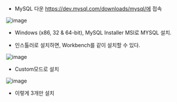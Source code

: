 
- MySQL 다운
https://dev.mysql.com/downloads/mysql/에 접속

![image](https://user-images.githubusercontent.com/15938354/174228939-9ac2bb8c-f8ee-4632-bcc6-c533325a4553.png)


- Windows (x86, 32 & 64-bit), MySQL Installer MSI로 MYSQL 설치.


- 인스톨러로 설치하면, Workbench를 같이 설치할 수 있다.

![image](https://user-images.githubusercontent.com/15938354/174235126-b079d063-bb7d-4649-845d-1c95102ab4ef.png)

- Custom모드로 설치

![image](https://user-images.githubusercontent.com/15938354/174235227-77400eab-3717-460f-8662-6c8ff24e14a6.png)

- 이렇게 3개만 설치 


